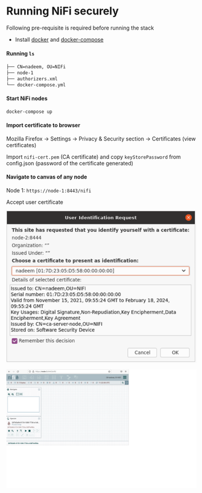 # Running NiFi securely

Following pre-requisite is required before running the stack
- Install [docker](https://docs.docker.com/engine/install/) and [docker-compose](https://docs.docker.com/compose/install/)

#### Running `ls`

```
├── CN=nadeem, OU=NIFi
├── node-1
├── authorizers.xml
└── docker-compose.yml
```

#### Start NiFi nodes

```shell
docker-compose up
```

#### Import certificate to browser
Mozilla Firefox -> Settings -> Privacy & Security section -> Certificates (view certificates)

Import `nifi-cert.pem` (CA certificate) and copy `keyStorePassword` from config.json (password of the certificate generated)

#### Navigate to canvas of any node

Node 1: `https://node-1:8443/nifi`

Accept user certificate

![cert-identity-dialog](./img/cert-identity-dialog.png)

![canvas](./img/canvas.png)

